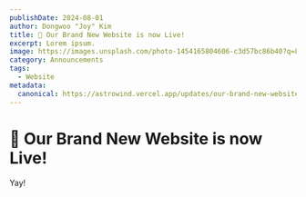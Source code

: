 ```yaml
---
publishDate: 2024-08-01
author: Dongwoo "Joy" Kim
title: 🎉 Our Brand New Website is now Live!
excerpt: Lorem ipsum.
image: https://images.unsplash.com/photo-1454165804606-c3d57bc86b40?q=80&w=2670&auto=format&fit=crop&ixlib=rb-4.0.3&ixid=M3wxMjA3fDB8MHxwaG90by1wYWdlfHx8fGVufDB8fHx8fA%3D%3D
category: Announcements
tags:
  - Website
metadata:
  canonical: https://astrowind.vercel.app/updates/our-brand-new-website-is-now-live
---
```

# 🎉 Our Brand New Website is now Live!
Yay!